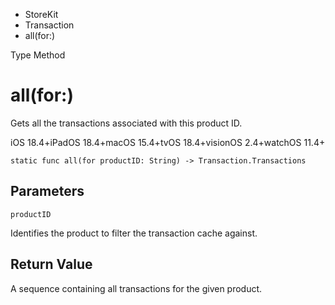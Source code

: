 

- StoreKit
- Transaction
-  all(for:) 

Type Method

# all(for:)

Gets all the transactions associated with this product ID.

iOS 18.4+iPadOS 18.4+macOS 15.4+tvOS 18.4+visionOS 2.4+watchOS 11.4+

``` source
static func all(for productID: String) -> Transaction.Transactions
```

## Parameters 

`productID`  

Identifies the product to filter the transaction cache against.

## Return Value

A sequence containing all transactions for the given product.

